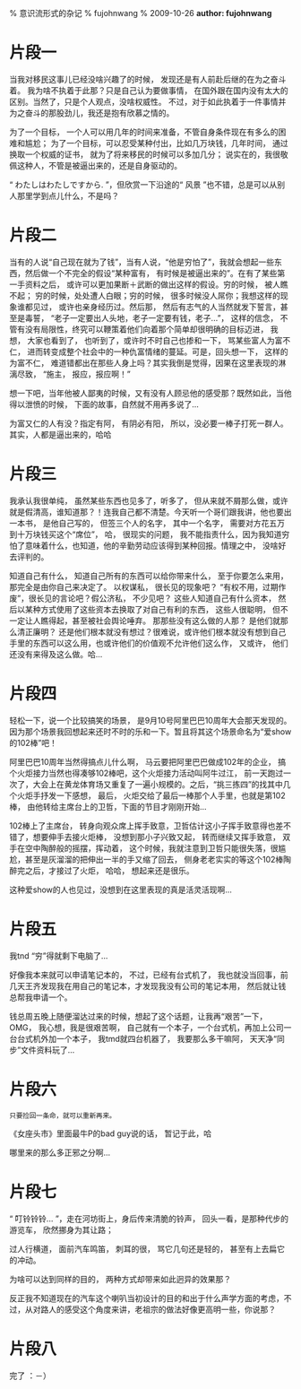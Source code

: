 % 意识流形式的杂记
% fujohnwang
% 2009-10-26
__author: fujohnwang__

# 片段一
当我对移民这事儿已经没啥兴趣了的时候， 发现还是有人前赴后继的在为之奋斗着。 我为啥不执着于此那？只是自己认为要做事情， 在国外跟在国内没有太大的区别。当然了，只是个人观点，没啥权威性。 不过，对于如此执着于一件事情并为之奋斗的那股劲儿，我还是抱有欣慕之情的。

为了一个目标， 一个人可以用几年的时间来准备，不管自身条件现在有多么的困难和尴尬； 为了一个目标，可以忍受某种付出，比如几万块钱，几年时间， 通过换取一个权威的证书， 就为了将来移民的时候可以多加几分； 说实在的，我很敬佩这种人，不管是被逼出来的，还是自身驱动的。

“ わたしはわたしですから. ”，但欣赏一下沿途的“ 风景 ”也不错，总是可以从别人那里学到点儿什么，不是吗？

# 片段二
当有的人说“自己现在就为了钱”，当有人说，“他是穷怕了”，我就会想起一些东西，然后做一个不完全的假设“某种富有， 有时候是被逼出来的”。在有了某些第一手资料之后， 或许可以更加果断＋武断的做出这样的假设。穷的时候， 被人瞧不起； 穷的时候，处处遭人白眼；穷的时候， 很多时候没人屌你；我想这样的现象谁都见过， 或许也亲身经历过。然后那， 然后有志气的人当然就发下誓言，甚至是毒誓， “老子一定要出人头地，老子一定要有钱，老子...”， 这样的信念， 不管有没有局限性，终究可以鞭策着他们向着那个简单却很明确的目标迈进， 我想， 大家也看到了， 也听到了，或许时不时自己也掺和一下， 骂某些富人为富不仁， 进而转变成整个社会中的一种仇富情绪的蔓延。可是，回头想一下， 这样的为富不仁， 难道错都出在那些人身上吗？其实我倒是觉得，因果在这里表现的淋漓尽致， “施主， 报应，报应啊！”

想一下吧，当年他被人鄙夷的时候，又有没有人顾忌他的感受那？既然如此，当他得以泄愤的时候， 下面的故事，自然就不用再多说了...

为富又仁的人有没？指定有阿， 有阴必有阳， 所以，没必要一棒子打死一群人。其实，人都是逼出来的，哈哈

# 片段三
我承认我很单纯， 虽然某些东西也见多了，听多了， 但从来就不屑那么做，或许就是假清高，谁知道那？！连我自己都不清楚。今天听一个哥们跟我讲，他也要出一本书， 是他自己写的， 但签三个人的名字， 其中一个名字， 需要对方花五万到十万块钱买这个“席位”， 哈， 很现实的问题， 我不能指责什么，因为我知道穷怕了意味着什么，也知道，他的辛勤劳动应该得到某种回报。情理之中， 没啥好去评判的。

知道自己有什么， 知道自己所有的东西可以给你带来什么， 至于你要怎么来用，那完全是由你自己来决定了。 以权谋私， 很长见的现象吧？ “有权不用，过期作废”，很长见的言论吧？假公济私， 不少见吧？ 这些人知道自己有什么资本， 然后以某种方式使用了这些资本去换取了对自己有利的东西， 这些人很聪明， 但不一定让人瞧得起，甚至被社会舆论唾弃。 那那些没有这么做的人那？ 是他们就那么清正廉明？ 还是他们根本就没有想过？很难说，或许他们根本就没有想到自己手里的东西可以这么用，也或许他们的价值观不允许他们这么作， 又或许， 他们还没有来得及这么做。哈...

# 片段四
轻松一下，说一个比较搞笑的场景， 是9月10号阿里巴巴10周年大会那天发现的。因为那个场景我回想起来还时不时的乐和一下。暂且将其这个场景命名为“爱show的102棒”吧！

阿里巴巴10周年当然得搞点儿什么啊， 马云要把阿里巴巴做成102年的企业， 搞个火炬接力当然也得凑够102棒吧，这个火炬接力活动叫阿牛过江， 前一天跑过一次了，大会上在黄龙体育场又重复了一遍小规模的。之后，“挑三拣四”的找其中几个火炬手抒发一下感想， 最后， 火炬交给了最后一棒那个人手里，也就是第102棒， 由他转给主席台上的卫哲，下面的节目才刚刚开始...

102棒上了主席台， 转身向观众席上挥手致意，卫哲估计这小子挥手致意得也差不错了，想要伸手去接火炬棒， 没想到那小子兴致又起， 转而继续又挥手致意， 双手在空中陶醉般的摇摆，挥动着， 这个时候，我就注意到卫哲只能很失落，很尴尬，甚至是灰溜溜的把伸出一半的手又缩了回去， 侧身老老实实的等这个102棒陶醉完之后，才接过了火炬， 哈哈， 想起来还是很乐。

这种爱show的人也见过，没想到在这里表现的真是活灵活现啊...

# 片段五
我tnd “穷”得就剩下电脑了...

好像我本来就可以申请笔记本的， 不过，已经有台式机了， 我也就没当回事，前几天王齐发现我在用自己的笔记本，才发现我没有公司的笔记本用， 然后就让钱总帮我申请一个。

钱总周五晚上随便溜达过来的时候，想起了这个话题，让我再“艰苦”一下， OMG， 我心想，我是很艰苦啊， 自己就有一个本子，一个台式机，再加上公司一台台式机外加一个本子， 我tmd就四台机器了， 我要那么多干嘛阿， 天天净“同步”文件资料玩了...

# 片段六
 
	只要捡回一条命，就可以重新再来。

《女座头市》里面最牛P的bad guy说的话， 暂记于此，哈

哪里来的那么多正邪之分啊...

# 片段七
“ 叮铃铃铃... ”，走在河坊街上，身后传来清脆的铃声， 回头一看，是那种代步的游览车， 欣然挪身为其让路；

过人行横道， 面前汽车鸣笛， 刺耳的很， 骂它几句还是轻的， 甚至有上去扁它的冲动。

为啥可以达到同样的目的， 两种方式却带来如此迥异的效果那？

反正我不知道现在的汽车这个喇叭当初设计的目的和出于什么声学方面的考虑，不过，从对路人的感受这个角度来讲，老祖宗的做法好像更高明一些，你说那？


# 片段八
完了 ：－）
